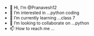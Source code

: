 - 👋 Hi, I’m @Pranavesh12
- 👀 I’m interested in ...python coding
- 🌱 I’m currently learning ...class 7
- 💞️ I’m looking to collaborate on ...python
- 📫 How to reach me ...

<!---
Pranavesh12/Pranavesh12 is a ✨ special ✨ repository because its `README.md` (this file) appears on your GitHub profile.
You can click the Preview link to take a look at your changes.
--->
